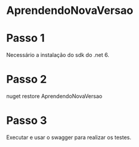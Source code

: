 # AprendendoNovaVersao

# Passo 1
Necessário a instalação do sdk do .net 6.
# Passo 2
nuget restore AprendendoNovaVersao
# Passo 3
Executar e usar o swagger para realizar os testes.
